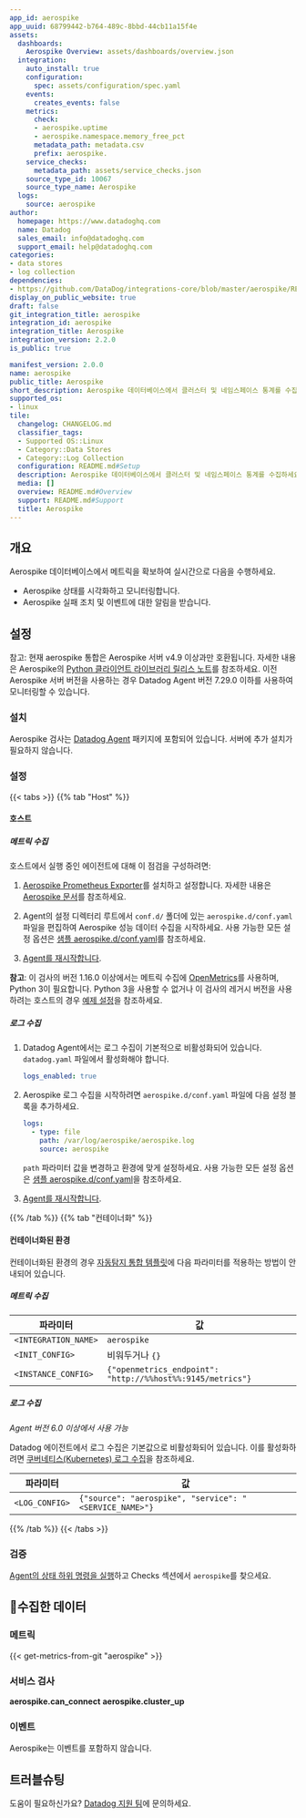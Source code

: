 ```yaml
---
app_id: aerospike
app_uuid: 68799442-b764-489c-8bbd-44cb11a15f4e
assets:
  dashboards:
    Aerospike Overview: assets/dashboards/overview.json
  integration:
    auto_install: true
    configuration:
      spec: assets/configuration/spec.yaml
    events:
      creates_events: false
    metrics:
      check:
      - aerospike.uptime
      - aerospike.namespace.memory_free_pct
      metadata_path: metadata.csv
      prefix: aerospike.
    service_checks:
      metadata_path: assets/service_checks.json
    source_type_id: 10067
    source_type_name: Aerospike
  logs:
    source: aerospike
author:
  homepage: https://www.datadoghq.com
  name: Datadog
  sales_email: info@datadoghq.com
  support_email: help@datadoghq.com
categories:
- data stores
- log collection
dependencies:
- https://github.com/DataDog/integrations-core/blob/master/aerospike/README.md
display_on_public_website: true
draft: false
git_integration_title: aerospike
integration_id: aerospike
integration_title: Aerospike
integration_version: 2.2.0
is_public: true

manifest_version: 2.0.0
name: aerospike
public_title: Aerospike
short_description: Aerospike 데이터베이스에서 클러스터 및 네임스페이스 통계를 수집하세요
supported_os:
- linux
tile:
  changelog: CHANGELOG.md
  classifier_tags:
  - Supported OS::Linux
  - Category::Data Stores
  - Category::Log Collection
  configuration: README.md#Setup
  description: Aerospike 데이터베이스에서 클러스터 및 네임스페이스 통계를 수집하세요
  media: []
  overview: README.md#Overview
  support: README.md#Support
  title: Aerospike
---
```


<!--  SOURCED FROM https://github.com/DataDog/integrations-core -->


## 개요

Aerospike 데이터베이스에서 메트릭을 확보하여 실시간으로 다음을 수행하세요.

- Aerospike 상태를 시각화하고 모니터링합니다.
- Aerospike 실패 조치 및 이벤트에 대한 알림을 받습니다.

## 설정

참고: 현재 aerospike 통합은 Aerospike 서버 v4.9 이상과만 호환됩니다. 자세한 내용은 Aerospike의 [Python 클라이언트 라이브러리 릴리스 노트][1]를 참조하세요.
이전 Aerospike 서버 버전을 사용하는 경우 Datadog Agent 버전 7.29.0 이하를 사용하여 모니터링할 수 있습니다.

### 설치

Aerospike 검사는 [Datadog Agent][2] 패키지에 포함되어 있습니다.
서버에 추가 설치가 필요하지 않습니다.

### 설정

{{< tabs >}}
{{% tab "Host" %}}

#### 호스트

##### 메트릭 수집
호스트에서 실행 중인 에이전트에 대해 이 점검을 구성하려면:

1. [Aerospike Prometheus Exporter][1]를 설치하고 설정합니다. 자세한 내용은 [Aerospike 문서][2]를 참조하세요.

2. Agent의 설정 디렉터리 루트에서 `conf.d/` 폴더에 있는 `aerospike.d/conf.yaml` 파일을 편집하여 Aerospike 성능 데이터 수집을 시작하세요. 사용 가능한 모든 설정 옵션은 [샘플 aerospike.d/conf.yaml][3]를 참조하세요.

3. [Agent를 재시작합니다][4].

**참고**: 이 검사의 버전 1.16.0 이상에서는 메트릭 수집에 [OpenMetrics][5]를 사용하며, Python 3이 필요합니다. Python 3을 사용할 수 없거나 이 검사의 레거시 버전을 사용하려는 호스트의 경우 [예제 설정][6]을 참조하세요.

##### 로그 수집


1. Datadog Agent에서는 로그 수집이 기본적으로 비활성화되어 있습니다. `datadog.yaml` 파일에서 활성화해야 합니다.

   ```yaml
   logs_enabled: true
   ```

2. Aerospike 로그 수집을 시작하려면 `aerospike.d/conf.yaml` 파일에 다음 설정 블록을 추가하세요.

   ```yaml
   logs:
     - type: file
       path: /var/log/aerospike/aerospike.log
       source: aerospike
   ```

    `path` 파라미터 값을 변경하고 환경에 맞게 설정하세요. 사용 가능한 모든 설정 옵션은 [샘플 aerospike.d/conf.yaml][3]을 참조하세요.

3. [Agent를 재시작합니다][4].

[1]: https://github.com/aerospike/aerospike-prometheus-exporter
[2]: https://docs.aerospike.com/monitorstack/new/installing-components
[3]: https://github.com/DataDog/integrations-core/blob/master/aerospike/datadog_checks/aerospike/data/conf.yaml.example
[4]: https://docs.datadoghq.com/ko/agent/guide/agent-commands/#start-stop-and-restart-the-agent
[5]: https://docs.datadoghq.com/ko/integrations/openmetrics/
[6]: https://github.com/DataDog/integrations-core/blob/7.36.x/aerospike/datadog_checks/aerospike/data/conf.yaml.example
{{% /tab %}}
{{% tab "컨테이너화" %}}


#### 컨테이너화된 환경

컨테이너화된 환경의 경우 [자동탐지 통합 템플릿][1]에 다음 파라미터를 적용하는 방법이 안내되어 있습니다.

##### 메트릭 수집

| 파라미터            | 값                                |
| -------------------- | ------------------------------------ |
| `<INTEGRATION_NAME>` | `aerospike`                          |
| `<INIT_CONFIG>`      | 비워두거나 `{}`                        |
| `<INSTANCE_CONFIG>`  | `{"openmetrics_endpoint": "http://%%host%%:9145/metrics"}` |

##### 로그 수집

_Agent 버전 6.0 이상에서 사용 가능_

Datadog 에이전트에서 로그 수집은 기본값으로 비활성화되어 있습니다. 이를 활성화하려면 [쿠버네티스(Kubernetes) 로그 수집][2]을 참조하세요.

| 파라미터      | 값                                               |
| -------------- | --------------------------------------------------- |
| `<LOG_CONFIG>` | `{"source": "aerospike", "service": "<SERVICE_NAME>"}` |

[1]: https://docs.datadoghq.com/ko/agent/kubernetes/integrations/
[2]: https://docs.datadoghq.com/ko/agent/kubernetes/log/
{{% /tab %}}
{{< /tabs >}}

### 검증

[Agent의 상태 하위 명령을 실행][3]하고 Checks 섹션에서 `aerospike`를 찾으세요.

## 수집한 데이터

### 메트릭
{{< get-metrics-from-git "aerospike" >}}


### 서비스 검사

**aerospike.can_connect**
**aerospike.cluster_up**

### 이벤트

Aerospike는 이벤트를 포함하지 않습니다.

## 트러블슈팅

도움이 필요하신가요? [Datadog 지원 팀][4]에 문의하세요.


[1]: https://download.aerospike.com/download/client/python/notes.html#5.0.0
[2]: https://app.datadoghq.com/account/settings/agent/latest
[3]: https://docs.datadoghq.com/ko/agent/guide/agent-commands/#agent-status-and-information
[4]: https://docs.datadoghq.com/ko/help/
